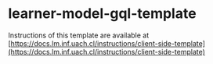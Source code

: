 # learner-model-gql-template

Instructions of this template are available at [https://docs.lm.inf.uach.cl/instructions/client-side-template](https://docs.lm.inf.uach.cl/instructions/client-side-template)
